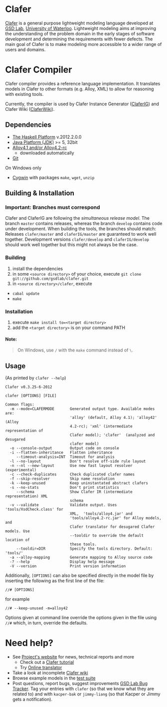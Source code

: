 Clafer
======

[Clafer](http://clafer.org) is a general purpose lightweight modeling language developed at [GSD Lab](http://gsd.uwaterloo.ca/), [University of Waterloo](http://uwaterloo.ca). Lightweight modeling aims at improving the understanding of the problem domain in the early stages of software development and determining the requirements with fewer defects. The main goal of Clafer is to make modeling more accessible to a wider range of users and domains. 

Clafer Compiler
===============

Clafer compiler provides a reference language implementation. It translates models in Clafer to other formats (e.g. Alloy, XML) to allow for reasoning with existing tools.

Currently, the compiler is used by Clafer Instance Generator ([ClaferIG](https://github.com/gsdlab/claferIG)) and Clafer Wiki ([ClaferWiki](https://github.com/gsdlab/claferwiki)).

Dependencies
------------
* [The Haskell Platform](http://hackage.haskell.org/platform/) v.2012.2.0.0
* [Java Platform (JDK)](http://www.oracle.com/technetwork/java/javase/downloads/index.html) >= 5, 32bit
* [Alloy4.1 and/or Alloy4.2-rc](http://alloy.mit.edu/alloy/download.html)
  * downloaded automatically  
* [Git](http://git-scm.com/)

On Windows only

* [Cygwin](http://www.cygwin.com/) with packages `make`, `wget`, `unzip`

Building & Installation
-----------------------

### Important: Branches must correspond

Clafer and ClaferIG are following the  *simultaneous release model*. 
The branch `master` contains releases, whereas the branch `develop` contains code under development. 
When building the tools, the branches should match:
Releases `clafer/master` and `claferIG/master` are guaranteed to work well together.
Development versions `clafer/develop` and `claferIG/develop` should work well together but this might not always be the case.

### Building

1. install the dependencies
2. in some `<source directory>` of your choice, execute `git clone git://github.com/gsdlab/clafer.git`
3. in `<source directory>/clafer`, execute
  * `cabal update`
  * `make`

### Installation

1. execute `make install to=<target directory>`
2. add the `<target directory>` is on your command PATH

#### Note: 
> On Windows, use `/` with the `make` command instead of `\`.

Usage
-----

(As printed by `clafer --help`)

```
Clafer v0.3.25-6-2012

clafer [OPTIONS] [FILE]

Common flags:
  -m --mode=CLAFERMODE       Generated output type. Available modes are:
                             'alloy' (default, Alloy 4.1); 'alloy42' (Alloy
                             4.2-rc); 'xml' (intermediate representation of
                             Clafer model); 'clafer'  (analyzed and desugared
                             clafer model)
  -o --console-output        Output code on console
  -i --flatten-inheritance   Flatten inheritance
     --timeout-analysis=INT  Timeout for analysis
  -l --no-layout             Don't resolve off-side rule layout
  -n --nl --new-layout       Use new fast layout resolver (experimental)
  -c --check-duplicates      Check duplicated clafer names
  -f --skip-resolver         Skip name resolution
  -k --keep-unused           Keep uninstantated abstract clafers
  -s --no-stats              Don't print statistics
     --schema                Show Clafer IR (intermediate representation) XML
                             schema
  -v --validate              Validate output. Uses 'tools/XsdCheck.class' for
                             XML,  'tools/alloy4.jar' and
                             'tools/alloy4.2-rc.jar' for Alloy models, and
                             Clafer translator for desugared Clafer models. Use
                             --tooldir to override the default location of
                             these tools.
     --tooldir=DIR           Specify the tools directory. Default: 'tools/'
  -a --alloy-mapping         Generate mapping to Alloy source code
  -? --help                  Display help message
  -V --version               Print version information
```

Additionally, `[OPTIONS]` can also be specified directly in the model file by inserting the following as the first line of the file:

```
//# [OPTIONS]
```

for example

```
//# --keep-unused -m=alloy42
```

Options given at command line override the options given in the file using `//#` which, in turn, override the defaults.


Need help?
==========
* See [Project's website](http://gsd.uwaterloo.ca/clafer) for news, technical reports and more
  * Check out a [Clafer tutorial](http://gsd.uwaterloo.ca/node/310)
  * Try [Online translator](http://gsd.uwaterloo.ca/clafer/translator)
* Take a look at incomplete [Clafer wiki](https://github.com/gsdlab/clafer/wiki)
* Browse example models in the [test suite](https://github.com/gsdlab/clafer/tree/master/test/positive) 
* Post questions, report bugs, suggest improvements [GSD Lab Bug Tracker](http://gsd.uwaterloo.ca:8888/questions/). Tag your entries with `clafer` (so that we know what they are related to) and with `kacper-bak` or `jimmy-liang` (so that Kacper or Jimmy gets a notification).
